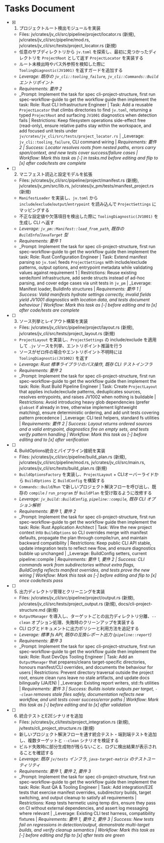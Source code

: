 # Tasks Document

- [x] 1. プロジェクトルート検出モジュールを実装
  - Files: jv/crates/jv_cli/src/pipeline/project/locator.rs (新規), jv/crates/jv_cli/src/pipeline/mod.rs, jv/crates/jv_cli/src/tests/project_locator.rs (新規)
  - 任意のサブディレクトリから `jv.toml` を探索し、最初に見つかったディレクトリを `ProjectRoot` として返す `ProjectLocator` を実装する
  - ルート未検出時やパス外参照を検知した際に `ToolingDiagnostic(JV1001)` を返すガードを追加する
  - _Leverage: 既存の `jv_cli::tooling_failure`, `jv_cli::Commands::Build` エントリポイント_
  - _Requirements: 要件 2_
  - _Prompt: Implement the task for spec cli-project-structure, first run spec-workflow-guide to get the workflow guide then implement the task: Role: Rust CLI Infrastructure Engineer | Task: Add a reusable `ProjectLocator` that climbs directories to find `jv.toml`, returning a typed `ProjectRoot` and surfacing `JV1001` diagnostics when detection fails | Restrictions: Keep filesystem operations side-effect free (read-only), ensure relative paths stay within the workspace, and add focused unit tests under `jv/crates/jv_cli/src/tests/project_locator.rs` | _Leverage: `jv_cli::tooling_failure`, CLI command wiring | _Requirements: 要件 2 | Success: Locator resolves roots from nested paths, errors carry span/context, and new tests cover success/failure cases | Workflow: Mark this task as [-] in tasks.md before editing and flip to [x] after code/tests are complete_

- [ ] 2. マニフェスト読込と設定モデルを拡張
  - Files: jv/crates/jv_cli/src/pipeline/project/manifest.rs (新規), jv/crates/jv_pm/src/lib.rs, jv/crates/jv_pm/tests/manifest_project.rs (新規)
  - `ManifestLoader` を実装し、`jv.toml` から `include`/`exclude`/`output`/`entrypoint` を読み込んで `ProjectSettings` にマッピングする
  - 不正な設定値や欠落項目を検出した際に `ToolingDiagnostic(JV1001)` を生成し CLI へ返す
  - _Leverage: `jv_pm::Manifest::load_from_path`, 既存の `BuildInfo`/`JavaTarget` 型_
  - _Requirements: 要件 1_
  - _Prompt: Implement the task for spec cli-project-structure, first run spec-workflow-guide to get the workflow guide then implement the task: Role: Rust Configuration Engineer | Task: Extend manifest parsing so `jv.toml` feeds `ProjectSettings` with include/exclude patterns, output options, and entrypoint metadata while validating values against requirement 1 | Restrictions: Reuse existing serde/toml infrastructure, add serde structs instead of ad-hoc parsing, and cover edge cases via unit tests in `jv_pm` | _Leverage: Manifest loader, BuildInfo structures | _Requirements: 要件 1 | Success: Valid manifests hydrate settings correctly, invalid fields yield JV1001 diagnostics with location data, and tests document behaviour | Workflow: Mark this task as [-] before editing and to [x] after code/tests are complete_

- [ ] 3. ソース列挙とレイアウト構築を実装
  - Files: jv/crates/jv_cli/src/pipeline/project/layout.rs (新規), jv/crates/jv_cli/src/tests/project_layout.rs (新規)
  - `ProjectLayout` を実装し、`ProjectSettings` の include/exclude を適用して `.jv` ソースを列挙、エントリポイント推論を行う
  - ソースがゼロ件の場合やエントリポイント不明時には `ToolingDiagnostic(JV1002)` を返す
  - _Leverage: Rust 標準ライブラリのパス操作, 既存 CLI テストインフラ_
  - _Requirements: 要件 2_
  - _Prompt: Implement the task for spec cli-project-structure, first run spec-workflow-guide to get the workflow guide then implement the task: Role: Rust Build Pipeline Engineer | Task: Create `ProjectLayout` that applies include/exclude patterns, deduplicates sources, resolves entrypoints, and raises JV1002 when nothing is buildable | Restrictions: Avoid introducing heavy glob dependencies (prefer `globset` if already in tree, otherwise implement lightweight matching), ensure deterministic ordering, and add unit tests covering pattern precedence | _Leverage: CLI test helpers, standard fs utilities | _Requirements: 要件 2 | Success: Layout returns ordered sources and a valid entrypoint, diagnostics fire on empty sets, and tests verify pattern handling | Workflow: Mark this task as [-] before editing and to [x] after verification_

- [ ] 4. BuildOptions統合とパイプライン接続を実装
  - Files: jv/crates/jv_cli/src/pipeline/build_plan.rs (新規), jv/crates/jv_cli/src/pipeline/mod.rs, jv/crates/jv_cli/src/main.rs, jv/crates/jv_cli/src/tests/build_plan.rs (新規)
  - `BuildOptionsFactory` を実装し、`ProjectLayout` + CLIオーバーライドから `BuildOptions` と `BuildConfig` を構築する
  - `Commands::Build`/`Run` で新しいプロジェクト解決フローを呼び出し、既存の `compile` / `run_program` が `BuildPlan` を受け取るように改修する
  - _Leverage: `jv_build::BuildConfig`, `pipeline::compile`, 既存 CLI オプション解析_
  - _Requirements: 要件 1, 要件 2_
  - _Prompt: Implement the task for spec cli-project-structure, first run spec-workflow-guide to get the workflow guide then implement the task: Role: Rust Application Architect | Task: Wire the new project context into `BuildOptions` so CLI overrides merge with manifest defaults, propagate the plan through compile/run, and maintain backward compatibility | Restrictions: Keep public CLI API stable, update integration tests to reflect new flow, and ensure diagnostics bubble up unchanged | _Leverage: BuildConfig setters, current pipeline::compile | _Requirements: 要件 1, 要件 2 | Success: CLI commands work from subdirectories without extra flags, BuildConfig reflects manifest overrides, and tests prove the new wiring | Workflow: Mark this task as [-] before editing and flip to [x] once code/tests pass_

- [ ] 5. 出力ディレクトリ管理とクリーニングを実装
  - Files: jv/crates/jv_cli/src/pipeline/project/output.rs (新規), jv/crates/jv_cli/src/tests/project_output.rs (新規), docs/cli-project-structure.md (新規)
  - `OutputManager` を導入し、ターゲットごとの出力ディレクトリ分離、`--clean` オプション処理、失敗時のクリーンアップを実装する
  - CLI ログとドキュメントに出力ポリシーと利用方法を追記する
  - _Leverage: 標準 fs API, 既存の互換レポート出力 (`pipeline::report`)_
  - _Requirements: 要件 3_
  - _Prompt: Implement the task for spec cli-project-structure, first run spec-workflow-guide to get the workflow guide then implement the task: Role: Rust DevOps Tooling Engineer | Task: Add an `OutputManager` that prepares/cleans target-specific directories, honours manifest/CLI overrides, and documents the behaviour for users | Restrictions: Prevent directory traversal outside the project root, ensure clean runs leave no stale artifacts, and update docs bilingually (JA/EN) | _Leverage: Existing report writers, std::fs utilities | _Requirements: 要件 3 | Success: Builds isolate outputs per target, `--clean` removes stale files safely, documentation reflects new workflow, and unit tests cover success/error paths | Workflow: Mark this task as [-] before editing and to [x] after validation_

- [ ] 6. 統合テストとE2Eシナリオを追加
  - Files: jv/crates/jv_cli/tests/project_integration.rs (新規), jv/tests/cli_project_structure.rs (新規)
  - 新しいプロジェクト解決フローを通す統合テスト・端到端テストを追加し、複数ターゲットと `--clean` シナリオを検証する
  - ビルド失敗時に部分生成物が残らないこと、ログに検出結果が表示されることを確認する
  - _Leverage: 既存 `jv/tests` インフラ, `java-target-matrix` のテストユーティリティ_
  - _Requirements: 要件 1, 要件 2, 要件 3_
  - _Prompt: Implement the task for spec cli-project-structure, first run spec-workflow-guide to get the workflow guide then implement the task: Role: Rust QA & Tooling Engineer | Task: Add integration/E2E tests that exercise manifest overrides, subdirectory builds, target switching, and output cleanup to satisfy all requirements | Restrictions: Keep tests hermetic using temp dirs, ensure they pass on CI without external dependencies, and assert log messaging where relevant | _Leverage: Existing CLI test harness, compatibility fixtures | _Requirements: 要件 1, 要件 2, 要件 3 | Success: New tests fail on regressions in detection/output, demonstrate multi-target builds, and verify cleanup semantics | Workflow: Mark this task as [-] before editing and flip to [x] after tests are green_
